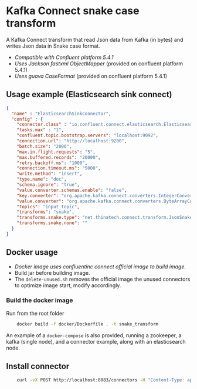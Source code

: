 # Kafka Connect snake case transform
A Kafka Connect transform that read Json data from Kafka (in bytes) and writes Json data in Snake case format.

* _Compatible with Confluent platform 5.4.1_
* _Uses Jackson fastxml ObjectMapper_ (provided on confluent platform 5.4.1)
* _Uses guava CaseFormat_ (provided on confluent platform 5.4.1)

## Usage example (Elasticsearch sink connect)

`````json
{
  "name" : "ElasticsearchSinkConnector",
  "config" : {
    "connector.class" : "io.confluent.connect.elasticsearch.ElasticsearchSinkConnector",
    "tasks.max" : "1",
    "confluent.topic.bootstrap.servers": "localhost:9092",
    "connection.url": "http://localhost:9200",
    "batch.size": "2000",
    "max.in.flight.requests": "5",
    "max.buffered.records": "20000",
    "retry.backoff.ms": "1000",
    "connection.timeout.ms": "5000",
    "write.method": "insert",
    "type.name": "doc",
    "schema.ignore": "true",
    "value.converter.schemas.enable": "false",
    "key.converter": "org.apache.kafka.connect.converters.IntegerConverter",
    "value.converter": "org.apache.kafka.connect.converters.ByteArrayConverter",
    "topics": "input_topic",
    "transforms": "snake",
    "transforms.snake.type": "net.thinatech.connect.transform.JsonSnakeMapper",
    "transforms.snake.none": ""
  }
}
`````

## Docker usage

* _Docker image uses _confluentinc_ connect official image to build image._
* Build jar before building image.
* The `delete-unused.sh` removes the official image the unused connectors to optimize image start, modify accordingly.

### Build the docker image
Run from the root folder
````bash
    docker build -f docker/Dockerfile . -t snake_transform
````

An example of a `docker-compose` is also provided, running a zookeeper, a kafka (single node), and a connector example, 
along with an elasticsearch node.

## Install connector

````bash
    curl -vX POST http://localhost:8083/connectors -H "Content-Type: application/json" -d @example-config-es.json
````
